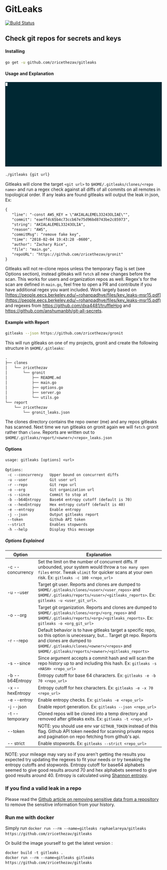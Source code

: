 # GitLeaks


[![Build Status](https://travis-ci.org/zricethezav/gitleaks.svg?branch=master)](https://travis-ci.org/zricethezav/gitleaks)

## Check git repos for secrets and keys

#### Installing

```bash
go get -u github.com/zricethezav/gitleaks
```

#### Usage and Explanation

![Alt Text](https://github.com/zricethezav/gifs/blob/master/gitleaks.gif)

```bash
./gitleaks {git url}
```

Gitleaks will clone the target `<git url>` to `$HOME/.gitleaks/clones/<repo name>` and run a regex check against all diffs of all commits on all remotes in topological order. If any leaks are found gitleaks will output the leak in json, Ex:
```
{
   "line": "-const AWS_KEY = \"AKIALALEMEL33243OLIAE\"",
   "commit": "eaeffdc65b4c73ccb67e75d96bd8743be2c85973",
   "string": "AKIALALEMEL33243OLIA",
   "reason": "AWS",
   "commitMsg": "remove fake key",
   "time": "2018-02-04 19:43:28 -0600",
   "author": "Zachary Rice",
   "file": "main.go",
   "repoURL": "https://github.com/zricethezav/gronit"
}
``` 
Gitleaks will not re-clone repos unless the temporary flag is set (see Options section), instead gitleaks will `fetch` all new changes before the scan. This works for users and organization repos as well. Regex's for the scan are defined in `main.go`, feel free to open a PR and contribute if you have additional regex you want included. Work largely based on  [https://people.eecs.berkeley.edu/~rohanpadhye/files/key_leaks-msr15.pdf](https://people.eecs.berkeley.edu/~rohanpadhye/files/key_leaks-msr15.pdf) and regexes from https://github.com/dxa4481/truffleHog and https://github.com/anshumanbh/git-all-secrets.

#### Example with Report
```bash
gitleaks --json https://github.com/zricethezav/gronit
```
This will run gitleaks on one of my projects, gronit and create the following structure in `$HOME/.gitleaks`:
```
.
├── clones
│   └── zricethezav
│       └── gronit
│           ├── README.md
│           ├── main.go
│           ├── options.go
│           ├── server.go
│           └── utils.go
└── report
    └── zricethezav
        └── gronit_leaks.json
```
The clones directory contains the repo owner (me) and any repos gitleaks has scanned. Next time we run gitleaks on gronit again we will `fetch` gronit rather than `clone`. Reports are written out to `$HOME/.gitleaks/report/<owner>/<repo>_leaks.json`

#### Options
```
usage: gitleaks [options] <url>

Options:
 -c --concurrency 	Upper bound on concurrent diffs
 -u --user 		    Git user url
 -r --repo 		    Git repo url
 -o --org 		    Git organization url
 -s --since 		Commit to stop at
 -b --b64Entropy 	Base64 entropy cutoff (default is 70)
 -x --hexEntropy  	Hex entropy cutoff (default is 40)
 -e --entropy		Enable entropy		
 -j --json 		    Output gitleaks report
 --token    		Github API token
 --strict 		    Enables stopwords
 -h --help 		    Display this message

```

##### Options Explained

| Option | Explanation |
| ------------- | ------------- |
| -c --concurrency | Set the limit on the number of concurrent diffs. If unbounded, your system would throw a `too many open files` error. Tweak `ulimit` for quicker scans at your own risk. Ex: `gitleaks -c 100 <repo_url>` |
| -u --user | Target git user. Reports and clones are dumped to `$HOME/.gitleaks/clones/<user>/<user_repos>` and `$HOME/.gitleaks/reports/<user>/<gitleaks_reports>`. Ex: `gitleaks -u <user_git_url>`.
| -o --org | Target git organization. Reports and clones are dumped to `$HOME/.gitleaks/clones/<org>/<org_repos>` and `$HOME/.gitleaks/reports/<org>/<gitleaks_reports>`. Ex: `gitleaks -o <org_git_url>`
| -r --repo | Default behavior is to have gitleaks target a specific repo, so this option is unecessary, but... Target git repo. Reports and clones are dumped to `$HOME/.gitleaks/clones/<owner>/<repos>` and `$HOME/.gitleaks/reports/<owner>/<gitleaks_reports>`
| -s --since  | Since argument accepts a commit hash and will scan the repo history up to and including this hash. Ex: `gitleaks -s <HASH> <repo_url>`
| -b --b64Entropy | Entropy cutoff for base 64 characters. Ex: `gitleaks -e -b 70 <repo_url>` |
| -x --hexEntropy | Entropy cutoff for hex characters. Ex: `gitleaks -e -x 70 <repo_url>` |
| -e --entroy | Enable entropy checks. Ex: `gitleaks -e <repo_url>` |
| -j --json | Enable report generation. Ex: `gitleaks --json <repo_url>` | 
| -t --temporary | Cloned repos will be cloned into a temp directory and removed after gitleaks exits. Ex: `gitleaks -t <repo_url>` |
| --token | NOTE: you should use env var `GITHUB_TOKEN` instead of this flag. Github API token needed for scanning private repos and pagination on repo fetching from github's api. |
| -- strict | Enable stopwords. Ex: `gitleaks --strict <repo_url>` |

NOTE: your mileage may vary so if you aren't getting the results you expected try updating the regexes to fit your needs or try tweaking the entropy cutoffs and stopwords. Entropy cutoff for base64 alphabets seemed to give good results around 70 and hex alphabets seemed to give good results around 40. Entropy is calculated using [Shannon entropy](http://www.bearcave.com/misl/misl_tech/wavelets/compression/shannon.html).


### If you find a valid leak in a repo
Please read the [Github article on removing sensitive data from a repository](https://help.github.com/articles/removing-sensitive-data-from-a-repository/) to remove the sensitive information from your history.

### Run me with docker

Simply run `docker run --rm --name=gitleaks raphaelareya/gitleaks https://github.com/zricethezav/gitleaks`

Or build the image yourself to get the latest version :

```
docker build -t gitleaks .
docker run --rm --name=gitleaks gitleaks https://github.com/zricethezav/gitleaks
```

